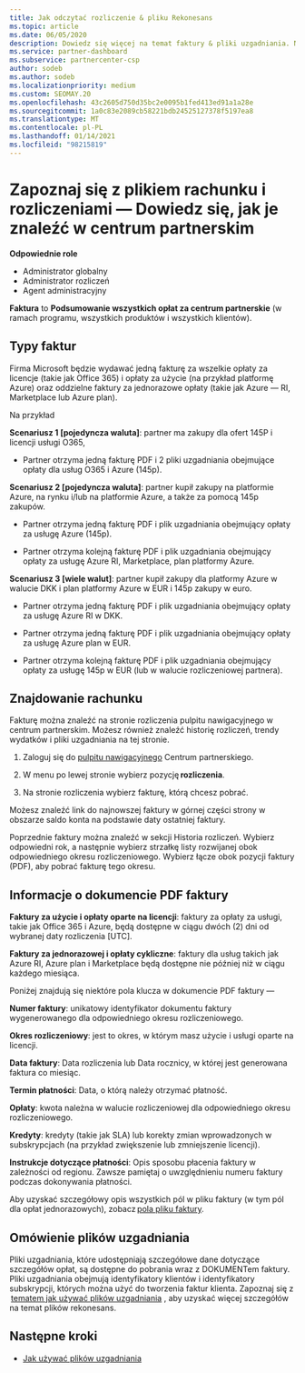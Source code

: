 ```yaml
---
title: Jak odczytać rozliczenie & pliku Rekonesans
ms.topic: article
ms.date: 06/05/2020
description: Dowiedz się więcej na temat faktury & pliki uzgadniania. Na rachunku są naliczane opłaty za centrum partnerskie w ramach programu, produktów i klientów w danym okresie miesięcznym.
ms.service: partner-dashboard
ms.subservice: partnercenter-csp
author: sodeb
ms.author: sodeb
ms.localizationpriority: medium
ms.custom: SEOMAY.20
ms.openlocfilehash: 43c2605d750d35bc2e0095b1fed413ed91a1a28e
ms.sourcegitcommit: 1a0c83e2089cb58221bdb24525127378f5197ea8
ms.translationtype: MT
ms.contentlocale: pl-PL
ms.lasthandoff: 01/14/2021
ms.locfileid: "98215819"
---
```

# <a name="understand-your-bill-and-reconciliation-file---learn-how-to-find-them-in-partner-center"></a>Zapoznaj się z plikiem rachunku i rozliczeniami — Dowiedz się, jak je znaleźć w centrum partnerskim


**Odpowiednie role**

- Administrator globalny
- Administrator rozliczeń
- Agent administracyjny


**Faktura** to **Podsumowanie wszystkich opłat za centrum partnerskie** (w ramach programu, wszystkich produktów i wszystkich klientów). 

## <a name="invoice-types"></a>Typy faktur

Firma Microsoft będzie wydawać jedną fakturę za wszelkie opłaty za licencje (takie jak Office 365) i opłaty za użycie (na przykład platformę Azure) oraz oddzielne faktury za jednorazowe opłaty (takie jak Azure — RI, Marketplace lub Azure plan).

Na przykład  

**Scenariusz 1 [pojedyncza waluta]**: partner ma zakupy dla ofert 145P i licencji usługi O365,  

- Partner otrzyma jedną fakturę PDF i 2 pliki uzgadniania obejmujące opłaty dla usług O365 i Azure (145p).  

**Scenariusz 2 [pojedyncza waluta]**: partner kupił zakupy na platformie Azure, na rynku i/lub na platformie Azure, a także za pomocą 145p zakupów.

- Partner otrzyma jedną fakturę PDF i plik uzgadniania obejmujący opłaty za usługę Azure (145p). 

- Partner otrzyma kolejną fakturę PDF i plik uzgadniania obejmujący opłaty za usługę Azure RI, Marketplace, plan platformy Azure. 

**Scenariusz 3 [wiele walut]**: partner kupił zakupy dla platformy Azure w walucie DKK i plan platformy Azure w EUR i 145p zakupy w euro.

- Partner otrzyma jedną fakturę PDF i plik uzgadniania obejmujący opłaty za usługę Azure RI w DKK. 

- Partner otrzyma jedną fakturę PDF i plik uzgadniania obejmujący opłaty za usługę Azure plan w EUR. 

- Partner otrzyma kolejną fakturę PDF i plik uzgadniania obejmujący opłaty za usługę 145p w EUR (lub w walucie rozliczeniowej partnera). 

## <a name="find-your-bill"></a>Znajdowanie rachunku 

Fakturę można znaleźć na stronie rozliczenia pulpitu nawigacyjnego w centrum partnerskim. Możesz również znaleźć historię rozliczeń, trendy wydatków i pliki uzgadniania na tej stronie. 

1. Zaloguj się do [pulpitu nawigacyjnego](https://partner.microsoft.com/dashboard/home) Centrum partnerskiego. 

2. W menu po lewej stronie wybierz pozycję **rozliczenia**. 

3. Na stronie rozliczenia wybierz fakturę, którą chcesz pobrać. 

Możesz znaleźć link do najnowszej faktury w górnej części strony w obszarze saldo konta na podstawie daty ostatniej faktury. 

Poprzednie faktury można znaleźć w sekcji Historia rozliczeń. Wybierz odpowiedni rok, a następnie wybierz strzałkę listy rozwijanej obok odpowiedniego okresu rozliczeniowego. Wybierz łącze obok pozycji faktury (PDF), aby pobrać fakturę tego okresu. 

## <a name="understanding-invoice-pdf"></a>Informacje o dokumencie PDF faktury 

**Faktury za użycie i opłaty oparte na licencji**: faktury za opłaty za usługi, takie jak Office 365 i Azure, będą dostępne w ciągu dwóch (2) dni od wybranej daty rozliczenia [UTC].  

**Faktury za jednorazowej i opłaty cykliczne**: faktury dla usług takich jak Azure RI, Azure plan i Marketplace będą dostępne nie później niż w ciągu każdego miesiąca.  

Poniżej znajdują się niektóre pola klucza w dokumencie PDF faktury —

**Numer faktury**: unikatowy identyfikator dokumentu faktury wygenerowanego dla odpowiedniego okresu rozliczeniowego. 

**Okres rozliczeniowy**: jest to okres, w którym masz użycie i usługi oparte na licencji. 

**Data faktury**: Data rozliczenia lub Data rocznicy, w której jest generowana faktura co miesiąc. 

**Termin płatności**: Data, o którą należy otrzymać płatność. 

**Opłaty**: kwota należna w walucie rozliczeniowej dla odpowiedniego okresu rozliczeniowego. 

**Kredyty**: kredyty (takie jak SLA) lub korekty zmian wprowadzonych w subskrypcjach (na przykład zwiększenie lub zmniejszenie licencji). 

**Instrukcje dotyczące płatności**: Opis sposobu płacenia faktury w zależności od regionu. Zawsze pamiętaj o uwzględnieniu numeru faktury podczas dokonywania płatności. 

Aby uzyskać szczegółowy opis wszystkich pól w pliku faktury (w tym pól dla opłat jednorazowych), zobacz [pola pliku faktury](invoice-file.md). 

## <a name="understand-reconciliation-files"></a>Omówienie plików uzgadniania

 Pliki uzgadniania, które udostępniają szczegółowe dane dotyczące szczegółów opłat, są dostępne do pobrania wraz z DOKUMENTem faktury. Pliki uzgadniania obejmują identyfikatory klientów i identyfikatory subskrypcji, których można użyć do tworzenia faktur klienta. Zapoznaj się z  [tematem jak używać plików uzgadniania](use-the-reconciliation-files.md) , aby uzyskać więcej szczegółów na temat plików rekonesans. 

## <a name="next-steps"></a>Następne kroki

- [Jak używać plików uzgadniania](use-the-reconciliation-files.md)